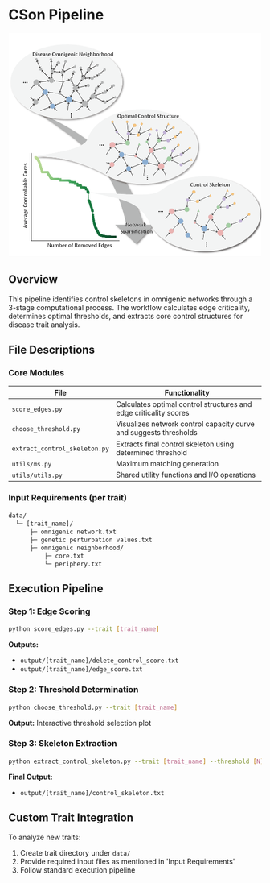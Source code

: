 # CSon Pipeline

![workflow](https://github.com/wangbingbo2019/CSon/blob/main/workflow.png)

## Overview

This pipeline identifies control skeletons in omnigenic networks through a 3-stage computational process. The workflow calculates edge criticality, determines optimal thresholds, and extracts core control structures for disease trait analysis.

## File Descriptions

### Core Modules

| File                          | Functionality                                                |
| ----------------------------- | ------------------------------------------------------------ |
| `score_edges.py`              | Calculates optimal control structures and edge criticality scores |
| `choose_threshold.py`         | Visualizes network control capacity curve and suggests thresholds |
| `extract_control_skeleton.py` | Extracts final control skeleton using determined threshold   |
| `utils/ms.py`                 | Maximum matching generation                                  |
| `utils/utils.py`              | Shared utility functions and I/O operations                  |

### Input Requirements (per trait)

```text
data/
  └─ [trait_name]/
      ├─ omnigenic network.txt
      ├─ genetic perturbation values.txt
      ├─ omnigenic neighborhood/
          ├─ core.txt
          └─ periphery.txt
```

## Execution Pipeline

### Step 1: Edge Scoring

```bash
python score_edges.py --trait [trait_name]
```

**Outputs:**

- `output/[trait_name]/delete_control_score.txt`
- `output/[trait_name]/edge_score.txt`

### Step 2: Threshold Determination

```bash
python choose_threshold.py --trait [trait_name]
```

**Output:** Interactive threshold selection plot

### Step 3: Skeleton Extraction

```bash
python extract_control_skeleton.py --trait [trait_name] --threshold [N]
```

**Final Output:**

- `output/[trait_name]/control_skeleton.txt`

## Custom Trait Integration

To analyze new traits:

1. Create trait directory under `data/`
2. Provide required input files as mentioned in 'Input Requirements'
3. Follow standard execution pipeline

